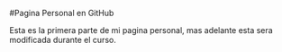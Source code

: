 #Pagina Personal en GitHub

Esta es la primera parte de mi pagina personal, mas adelante esta sera modificada durante el curso.